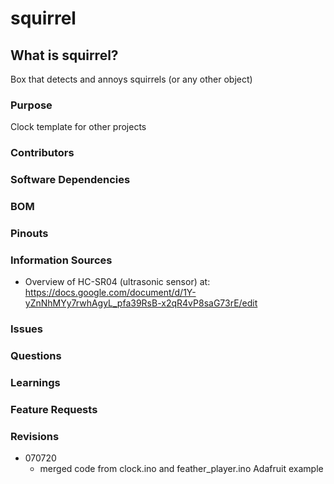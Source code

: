 # squirrel
## What is squirrel? 
Box that detects and annoys squirrels (or any other object)

### Purpose
Clock template for other projects

### Contributors

### Software Dependencies


### BOM


### Pinouts


### Information Sources
  - Overview of HC-SR04 (ultrasonic sensor) at: https://docs.google.com/document/d/1Y-yZnNhMYy7rwhAgyL_pfa39RsB-x2qR4vP8saG73rE/edit

### Issues

### Questions

### Learnings

### Feature Requests
 
### Revisions
- 070720
    - merged code from clock.ino and feather_player.ino Adafruit example